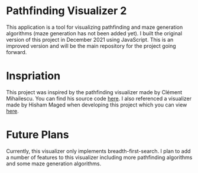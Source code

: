 # Pathfinding Visualizer 2
This application is a tool for visualizing pathfinding and maze generation algorithms (maze generation has not been added yet). I built the original version of this project in December 2021 using JavaScript. This is an improved version and will be the main repository for the project going forward.

# Inspriation
This project was inspired by the pathfinding visualizer made by Clément Mihailescu. You can find his source code [here](https://github.com/clementmihailescu/Pathfinding-Visualizer). I also referenced a visualizer made by Hisham Maged when developing this project which you can view [here](https://github.com/hisham-maged10/path-finder).

# Future Plans
Currently, this visualizer only implements breadth-first-search. I plan to add a number of features to this visualizer including more pathfinding algorithms and some maze generation algorithms.
